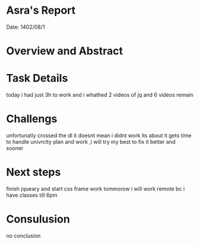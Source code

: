  # Asra's Report
 Date:
1402/08/1
 # Overview and Abstract


 # Task Details 
 today i had  just 3h to work and i whathed 2 videos of jq and 6 videos remain 

 

 # Challengs 
 unfortunatly crossed the dl
it doesnt  mean i didnt work its about it gets time to handle univrcity plan and work 
,i will try my best to fix it better and sooner

 # Next steps
 finish jqueary and start css frame work 
tommorow i will work remote  bc i have classes till 6pm
 

 # Consulusion 
 no conclusion
